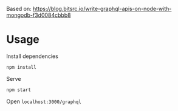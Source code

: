 Based on: https://blog.bitsrc.io/write-graphql-apis-on-node-with-mongodb-f3d0084cbbb8

# Usage

Install dependencies

```sh
npm install
```

Serve

```sh
npm start
```

Open `localhost:3000/graphql`